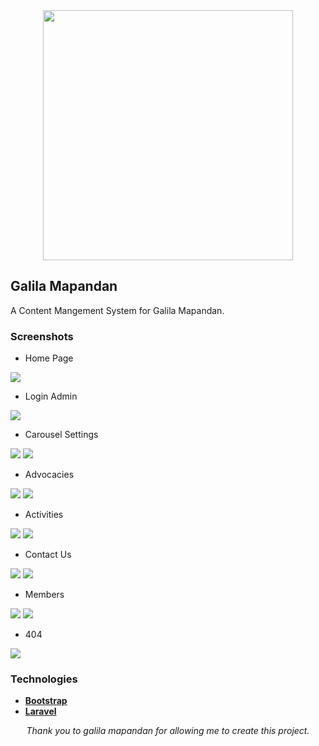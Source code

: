 <div align="center">
        <img src="https://raw.githubusercontent.com/ramdedomo/galilamapandan/master/public/assets/login_logo.png" width="400">
</div>

## Galila Mapandan

A Content Mangement System for Galila Mapandan.

### Screenshots

- Home Page

<img src="https://raw.githubusercontent.com/ramdedomo/galilamapandan/master/public/img/screenshots/whole.jpeg">

- Login Admin

<img src="https://raw.githubusercontent.com/ramdedomo/galilamapandan/master/public/img/screenshots/login_admin.png">

- Carousel Settings

<img src="https://raw.githubusercontent.com/ramdedomo/galilamapandan/master/public/img/screenshots/carousel.png">
<img src="https://raw.githubusercontent.com/ramdedomo/galilamapandan/master/public/img/screenshots/carousel_settings.png">

- Advocacies

<img src="https://raw.githubusercontent.com/ramdedomo/galilamapandan/master/public/img/screenshots/advocacies.png">
<img src="https://raw.githubusercontent.com/ramdedomo/galilamapandan/master/public/img/screenshots/add_edit_advocacy.png">

- Activities

<img src="https://raw.githubusercontent.com/ramdedomo/galilamapandan/master/public/img/screenshots/activities.png">
<img src="https://raw.githubusercontent.com/ramdedomo/galilamapandan/master/public/img/screenshots/add_event.png">

- Contact Us

<img src="https://raw.githubusercontent.com/ramdedomo/galilamapandan/master/public/img/screenshots/contactus.png">
<img src="https://raw.githubusercontent.com/ramdedomo/galilamapandan/master/public/img/screenshots/add_social.png">

- Members

<img src="https://raw.githubusercontent.com/ramdedomo/galilamapandan/master/public/img/screenshots/edit_members.png">
<img src="https://raw.githubusercontent.com/ramdedomo/galilamapandan/master/public/img/screenshots/new_member.png">

- 404

<img src="https://raw.githubusercontent.com/ramdedomo/galilamapandan/master/public/img/screenshots/404.png">


### Technologies

- **[Bootstrap](https://getbootstrap.com/)**
- **[Laravel](https://laravel.com/)**


<div align="center">
    <i>
    Thank you to galila mapandan for allowing me to create this project.
    </i>
</div>

